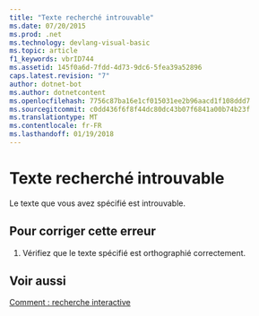 ```yaml
---
title: "Texte recherché introuvable"
ms.date: 07/20/2015
ms.prod: .net
ms.technology: devlang-visual-basic
ms.topic: article
f1_keywords: vbrID744
ms.assetid: 145f0a6d-7fdd-4d73-9dc6-5fea39a52896
caps.latest.revision: "7"
author: dotnet-bot
ms.author: dotnetcontent
ms.openlocfilehash: 7756c87ba16e1cf015031ee2b96aacd1f108ddd7
ms.sourcegitcommit: c0dd436f6f8f44dc80dc43b07f6841a00b74b23f
ms.translationtype: MT
ms.contentlocale: fr-FR
ms.lasthandoff: 01/19/2018
---
```

# <a name="search-text-not-found"></a>Texte recherché introuvable
Le texte que vous avez spécifié est introuvable.  
  
## <a name="to-correct-this-error"></a>Pour corriger cette erreur  
  
1.  Vérifiez que le texte spécifié est orthographié correctement.  
  
## <a name="see-also"></a>Voir aussi  
 [Comment : recherche interactive](http://msdn.microsoft.com/library/e9fdbfab-bd59-401a-92d3-7ce1652b243c)
